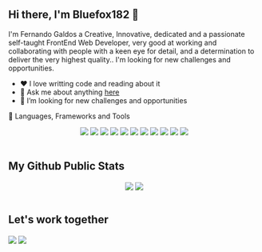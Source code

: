 ## Hi there, I'm Bluefox182 👋
I'm Fernando Galdos a Creative, Innovative, dedicated and a passionate self-taught FrontEnd Web Developer, very good at working and collaborating with people with a keen eye for detail, and a determination to deliver the very highest quality.. I'm looking for new challenges and opportunities.

- ❤️ I love writting code and reading about it
- 💬 Ask me about anything <a href="https://github.com/Bluefox182/Bluefox182/issues">here</a>
- 🤔 I’m looking for new challenges and opportunities

🔭 Languages, Frameworks and Tools

<p align="center">
  <img src="https://img.shields.io/badge/-HTML-E34F26?style=flat&logo=HTML5&logoColor=white"> <img src="https://img.shields.io/badge/-CSS-1572B6?style=flat&logo=css3&logoColor=white"> <img src="https://img.shields.io/badge/-JavaScript-F7DF1E?style=flat&logo=javascript&logoColor=white"> <img src="https://img.shields.io/badge/-Bootstrap-563D7C?style=flat&logo=bootstrap&logoColor=white"> <img src="https://img.shields.io/badge/-Tailwind%20CSS-38B2AC?style=flat&logo=tailwind-css&logoColor=white"> <img src="https://img.shields.io/badge/-React%20JS-61DAFB?style=flat&logo=react&logoColor=white"> <img src="https://img.shields.io/badge/-Webpack-8DD6F9?style=flat&logo=webpack&logoColor=white"> <img src="https://img.shields.io/badge/-Github-181717?style=flat&logo=github&logoColor=white"> <img src="https://img.shields.io/badge/-Git-F05032?style=flat&logo=git&logoColor=white"> <img src="https://img.shields.io/badge/-Visual%20Studio%20Code-007ACC?style=flat&logo=visual-studio-code&logoColor=white"> <img src="https://img.shields.io/badge/-npm-CB3837?style=flat&logo=npm&logoColor=white">
 </br>
  </br>
</p>

## My Github Public Stats
<p align="center">
  <img align="center" src = "https://github-readme-stats.vercel.app/api?username=Bluefox182&show_icons=true&theme=onedark">
  <img align="center" src="https://github-readme-stats.vercel.app/api/top-langs/?username=Bluefox182&layout=compact&theme=onedark" />
   </br>
  </br>
</p>

## Let's work together

[<img align="center" src="https://img.shields.io/badge/twitter-%231DA1F2.svg?&style=for-the-badge&logo=twitter&logoColor=white" />](https://twitter.com/bluefox182) 
[<img align="center" src="https://img.shields.io/badge/linkedin-%230077B5.svg?&style=for-the-badge&logo=linkedin&logoColor=white" />](https://www.linkedin.com/in/fernandogaldos/)



<!--
**Bluefox182/Bluefox182** is a ✨ _special_ ✨ repository because its `README.md` (this file) appears on your GitHub profile.

Here are some ideas to get you started:

- 🔭 I’m currently working on ...
- 🌱 I’m currently learning ...
- 👯 I’m looking to collaborate on ...
- 🤔 I’m looking for help with ... new challenges and opportunities
- 💬 Ask me about ...
- 📫 How to reach me: ...
- 😄 Pronouns: ...
- ⚡ Fun fact: ...
-->

